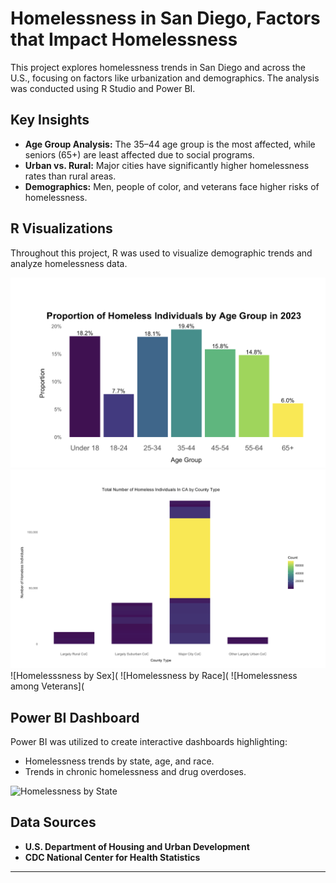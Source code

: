 # Homelessness in San Diego, Factors that Impact Homelessness

This project explores homelessness trends in San Diego and across the U.S., focusing on factors like urbanization and demographics. The analysis was conducted using R Studio and Power BI.

## Key Insights
- **Age Group Analysis:** The 35–44 age group is the most affected, while seniors (65+) are least affected due to social programs.
- **Urban vs. Rural:** Major cities have significantly higher homelessness rates than rural areas.
- **Demographics:** Men, people of color, and veterans face higher risks of homelessness.

## R Visualizations
Throughout this project, R was used to visualize demographic trends and analyze homelessness data.

![Homelessness by Age Group](https://github.com/Riyashab/Homelessness-/blob/main/homelessness%20by%20age.png)
![Homelessness by CA County](https://github.com/Riyashab/Homelessness-/blob/main/homelessness%20by%20county.png)
![Homelesssness by Sex](
![Homelessness by Race](
![Homelessness among Veterans](

## Power BI Dashboard
Power BI was utilized to create interactive dashboards highlighting:
- Homelessness trends by state, age, and race.
- Trends in chronic homelessness and drug overdoses.

![Homelessness by State](Homelessness_by_State.png)

## Data Sources
- **U.S. Department of Housing and Urban Development**
- **CDC National Center for Health Statistics**

---

